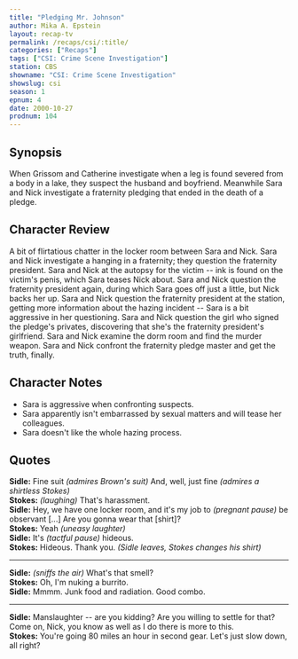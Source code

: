 ```yaml
---
title: "Pledging Mr. Johnson"
author: Mika A. Epstein
layout: recap-tv
permalink: /recaps/csi/:title/
categories: ["Recaps"]
tags: ["CSI: Crime Scene Investigation"]
station: CBS
showname: "CSI: Crime Scene Investigation"
showslug: csi
season: 1
epnum: 4
date: 2000-10-27
prodnum: 104  
---
```


## Synopsis

When Grissom and Catherine investigate when a leg is found severed from a body in a lake, they suspect the husband and boyfriend. Meanwhile Sara and Nick investigate a fraternity pledging that ended in the death of a pledge.

## Character Review

A bit of flirtatious chatter in the locker room between Sara and Nick. Sara and Nick investigate a hanging in a fraternity; they question the fraternity president. Sara and Nick at the autopsy for the victim -- ink is found on the victim's penis, which Sara teases Nick about. Sara and Nick question the fraternity president again, during which Sara goes off just a little, but Nick backs her up. Sara and Nick question the fraternity president at the station, getting more information about the hazing incident -- Sara is a bit aggressive in her questioning. Sara and Nick question the girl who signed the pledge's privates, discovering that she's the fraternity president's girlfriend. Sara and Nick examine the dorm room and find the murder weapon. Sara and Nick confront the fraternity pledge master and get the truth, finally.

## Character Notes

* Sara is aggressive when confronting suspects.  
* Sara apparently isn't embarrassed by sexual matters and will tease her colleagues.  
* Sara doesn't like the whole hazing process.

## Quotes

**Sidle:** Fine suit _(admires Brown's suit)_ And, well, just fine _(admires a shirtless Stokes)_  
**Stokes:** _(laughing)_ That's harassment.  
**Sidle:** Hey, we have one locker room, and it's my job to _(pregnant pause)_ be observant [...] Are you gonna wear that [shirt]?  
**Stokes:** Yeah _(uneasy laughter)_  
**Sidle:** It's _(tactful pause)_ hideous.  
**Stokes:** Hideous. Thank you. _(Sidle leaves, Stokes changes his shirt)_  

- - -

**Sidle:** _(sniffs the air)_ What's that smell?  
**Stokes:** Oh, I'm nuking a burrito.  
**Sidle:** Mmmm. Junk food and radiation. Good combo.  

- - -

**Sidle:** Manslaughter -- are you kidding? Are you willing to settle for that? Come on, Nick, you know as well as I do there is more to this.  
**Stokes:** You're going 80 miles an hour in second gear. Let's just slow down, all right?
